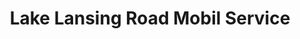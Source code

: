 ---
title: "Lake Lansing Road Mobil Service"
url: /lansing/lake-lansing-road-mobil-service-lake-lansing-road/
shop: car repair
---